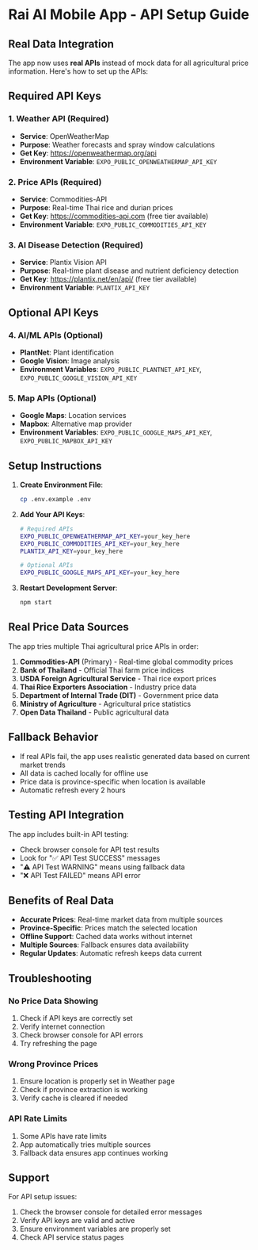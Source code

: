 # Rai AI Mobile App - API Setup Guide

## Real Data Integration

The app now uses **real APIs** instead of mock data for all agricultural price information. Here's how to set up the APIs:

## Required API Keys

### 1. Weather API (Required)
- **Service**: OpenWeatherMap
- **Purpose**: Weather forecasts and spray window calculations
- **Get Key**: https://openweathermap.org/api
- **Environment Variable**: `EXPO_PUBLIC_OPENWEATHERMAP_API_KEY`

### 2. Price APIs (Required)
- **Service**: Commodities-API
- **Purpose**: Real-time Thai rice and durian prices
- **Get Key**: https://commodities-api.com (free tier available)
- **Environment Variable**: `EXPO_PUBLIC_COMMODITIES_API_KEY`

### 3. AI Disease Detection (Required)
- **Service**: Plantix Vision API
- **Purpose**: Real-time plant disease and nutrient deficiency detection
- **Get Key**: https://plantix.net/en/api/ (free tier available)
- **Environment Variable**: `PLANTIX_API_KEY`

## Optional API Keys

### 4. AI/ML APIs (Optional)
- **PlantNet**: Plant identification
- **Google Vision**: Image analysis
- **Environment Variables**: `EXPO_PUBLIC_PLANTNET_API_KEY`, `EXPO_PUBLIC_GOOGLE_VISION_API_KEY`

### 5. Map APIs (Optional)
- **Google Maps**: Location services
- **Mapbox**: Alternative map provider
- **Environment Variables**: `EXPO_PUBLIC_GOOGLE_MAPS_API_KEY`, `EXPO_PUBLIC_MAPBOX_API_KEY`

## Setup Instructions

1. **Create Environment File**:
   ```bash
   cp .env.example .env
   ```

2. **Add Your API Keys**:
   ```bash
   # Required APIs
   EXPO_PUBLIC_OPENWEATHERMAP_API_KEY=your_key_here
   EXPO_PUBLIC_COMMODITIES_API_KEY=your_key_here
   PLANTIX_API_KEY=your_key_here
   
   # Optional APIs
   EXPO_PUBLIC_GOOGLE_MAPS_API_KEY=your_key_here
   ```

3. **Restart Development Server**:
   ```bash
   npm start
   ```

## Real Price Data Sources

The app tries multiple Thai agricultural price APIs in order:

1. **Commodities-API** (Primary) - Real-time global commodity prices
2. **Bank of Thailand** - Official Thai farm price indices
3. **USDA Foreign Agricultural Service** - Thai rice export prices
4. **Thai Rice Exporters Association** - Industry price data
5. **Department of Internal Trade (DIT)** - Government price data
6. **Ministry of Agriculture** - Agricultural price statistics
7. **Open Data Thailand** - Public agricultural data

## Fallback Behavior

- If real APIs fail, the app uses realistic generated data based on current market trends
- All data is cached locally for offline use
- Price data is province-specific when location is available
- Automatic refresh every 2 hours

## Testing API Integration

The app includes built-in API testing:
- Check browser console for API test results
- Look for "✅ API Test SUCCESS" messages
- "⚠️ API Test WARNING" means using fallback data
- "❌ API Test FAILED" means API error

## Benefits of Real Data

- **Accurate Prices**: Real-time market data from multiple sources
- **Province-Specific**: Prices match the selected location
- **Offline Support**: Cached data works without internet
- **Multiple Sources**: Fallback ensures data availability
- **Regular Updates**: Automatic refresh keeps data current

## Troubleshooting

### No Price Data Showing
1. Check if API keys are correctly set
2. Verify internet connection
3. Check browser console for API errors
4. Try refreshing the page

### Wrong Province Prices
1. Ensure location is properly set in Weather page
2. Check if province extraction is working
3. Verify cache is cleared if needed

### API Rate Limits
1. Some APIs have rate limits
2. App automatically tries multiple sources
3. Fallback data ensures app continues working

## Support

For API setup issues:
1. Check the browser console for detailed error messages
2. Verify API keys are valid and active
3. Ensure environment variables are properly set
4. Check API service status pages
